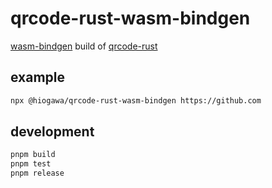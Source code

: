# qrcode-rust-wasm-bindgen

[wasm-bindgen](https://github.com/rustwasm/wasm-bindgen) build of [qrcode-rust](https://github.com/kennytm/qrcode-rust)

## example

```sh
npx @hiogawa/qrcode-rust-wasm-bindgen https://github.com
```

## development

```sh
pnpm build
pnpm test
pnpm release
```

